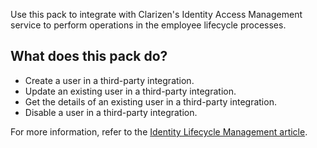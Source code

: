 Use this pack to integrate with Clarizen's Identity Access Management service to perform operations in the employee lifecycle processes.

## What does this pack do?
- Create a user in a third-party integration.
- Update an existing user in a third-party integration.
- Get the details of an existing user in a third-party integration.
- Disable a user in a third-party integration.

For more information, refer to the [Identity Lifecycle Management article](https://xsoar.pan.dev/docs/reference/articles/identity-lifecycle-management).



